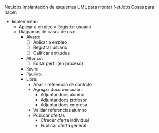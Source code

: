 NetJobs
Implantación de esquemas UML para montar NetJobs
Cosas para hacer:
 - Implementar:
	 - Aplicar a empleo y Registrar usuario
	 - Diagramas de casos de uso:
		 - Alvaro:
			 - [ ] Aplicar a empleo
			 - [ ] Registrar usuario
			 - [ ] Calificar aptitudes

		 - Alfonso:
			 - [ ] Editar perfil (en proceso)
		 - Kevin:
		 - Paulino:
		 - Libre:
			 - Añadir referencia de contrato
			 - Agregar documentación
				 - Adjuntar docs alumno
				 - Adjuntar docs profesor
				 - Adjuntar docs empresa
			 - Validar referencias alumno
			 - Publicar ofertas
				 - Ofrecer oferta individual
				 - Publicar oferta general
